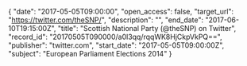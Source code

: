 {
  "date": "2017-05-05T09:00:00", 
  "open_access": false, 
  "target_url": "https://twitter.com/theSNP/", 
  "description": "", 
  "end_date": "2017-06-10T19:15:00Z", 
  "title": "Scottish National Party (@theSNP) on Twitter", 
  "record_id": "20170505T090000/a0l3qq/rqqWK8HjCkpVkPQ==", 
  "publisher": "twitter.com", 
  "start_date": "2017-05-05T09:00:00Z", 
  "subject": "European Parliament Elections 2014"
}

